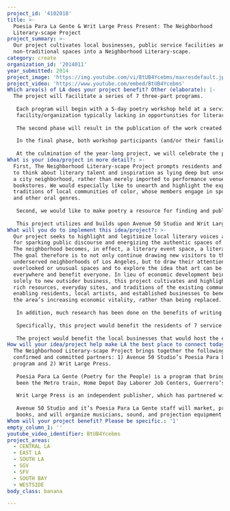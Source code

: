 ```yaml
---
project_id: '4102018'
title: >-
  Poesia Para La Gente & Writ Large Press Present: The Neighborhood
  Literary-scape Project
project_summary: >-
  Our project cultivates local businesses, public service facilities and
  non-traditional spaces into a Neighborhood Literary-scape.
category: create
organization_id: '2014011'
year_submitted: 2014
project_image: 'https://img.youtube.com/vi/BtUB4Ycebms/maxresdefault.jpg'
project_video: 'https://www.youtube.com/embed/BtUB4Ycebms'
Which area(s) of LA does your project benefit? Other (elaborate): |-
  The project will facilitate a series of 7 three-part programs. 
   
   Each program will begin with a 5-day poetry workshop held at a service
   facility/organization typically lacking in opportunities for literary participation - e.g. women’s shelter, foster care facility, day laborers center. These workshops will be facilitated by a published and acclaimed poet, feature a guest poet speaker for inspiration, and result in preparation of participants' poems for publication.
   
   The second phase will result in the publication of the work created during the workshop. The books will be published by Writ Large Press, the proceeds of which will go to support future literary projects, and/or for fundraising purposes for the organization where the workshop was held.
   
   In the final phase, both workshop participants (and/or their families) and a selection of acclaimed poets, who are local to the specific neighborhood, will read their published work at an open mic book launch at a selected local business as a means of attracting new customers, - e.g. a small produce market, a laundromat, or a bakery. The local business will then have the option of selling the book at their facility.
   
   At the culmination of the year-long project, we will celebrate the publication of the entire 7 book series at larger book launch event(s), to be held at a public space(s), venue(s) and bookstore(s). The series of 7 books will be made available for purchase individually or as a complete series box set, to be sold at local bookstores, and possibly state and nation-wide.
What is your idea/project in more detail?: >-
  First, The Neighborhood Literary-scape Project prompts residents and visitors
  to think about literary talent and inspiration as lying deep but unseen within
  a city neighborhood, rather than merely imported to performance venues or
  bookstores. We would especially like to unearth and highlight the expressive
  traditions of local communities of color, whose members engage in spoken word
  and other oral genres.
   
   Second, we would like to make poetry a resource for finding and publishing the voices, of individuals within organizations such as women’s shelters that lack educational and artistic resources that may also prove to validate their artistic expressions through published works.
   
   This project utilizes and builds upon Avenue 50 Studio and Writ Large Press’ on-going partnerships within the visual, musical, and literary arts communities of Los Angeles, creating a sustainable network of collaborations that could change the entire scope of the literary community of Los Angeles.
What will you do to implement this idea/project?: >-
  Our project seeks to highlight and legitimize local literary voices as a means
  for sparking public discourse and energizing the authentic spaces of the city.
  The neighborhood becomes, in effect, a literary event space, a literary-scape.
  The goal therefore is to not only continue drawing new visitors to the
  underserved neighborhoods of Los Angeles, but to draw their attention to
  overlooked or unusual spaces and to explore the idea that art can be
  everywhere and benefit everyone. In lieu of economic development being tied
  solely to new outsider business, this project cultivates and highlights the
  rich resources, everyday sites, and traditions of the existing community,
  enabling residents, local artists, and established businesses to benefit from
  the area’s increasing economic vitality, rather than being replaced.
   
   In addition, much research has been done on the benefits of writing poetry. For instance, in his book, “Opening Up: The Healing Power of Expressing Emotions,” acclaimed psychologist and researcher on the benefits of writing, Dr. James W. Pennebaker, suggests that writing about emotional topics improves the immune system by reducing “stress, anxiety and depression…” Poetry has long been used in support groups for people coping with grief, mental illness, cancer, and other illnesses. The poets who will facilitate the workshops, who we’ve received commitments from, have experience in teaching poetry to this advantage. 
   
   Specifically, this project would benefit the residents of 7 service facilities typically lacking in opportunities for literary participation - e.g. women’s shelter, foster care facility, day laborers center. It would also benefit their families, friends and neighbors who will take part in the celebrating of their published work through the book launch events. The events will be promoted in a way that would encourage and inspire the community-at-large to celebrate literary arts, and to recognize it as a much-needed, accessible and expressive art form. 
   
   The project would benefit the local businesses that would host the events. By promoting the business as a sponsoring partner, they will not only draw new visitors, but we would also help to establish the place of business as a “friend” of the art community, thereby helping to build a sustainable marketplace. Teachers, facilitators, educators and local vendors would also be utilized in the production of the workshops, publications and events.
How will your idea/project help make LA the best place to connect today? In LA2050?: >-
  The Neighborhood Literary-scape Project brings together the following
  confirmed and committed partners: 1) Avenue 50 Studio’s Poesia Para La Gente
  program and 2) Writ Large Press.
   
   Poesia Para La Gente (Poetry for the People) is a program that brings poetry to the people of the community in non-traditional spaces/places. Economic hardship or various forms of social stigmas have affected some of these places, in one way or another, all locations are unique in providing a safe setting for artistic expression. Some of the places that Poesia Para La Gente has collaborated with and/or performed at have
   been the Metro train, Home Depot Day Laborer Job Centers, Guerrero’s Produce Market, Homeboy Industries, Grand Park Book Fest (poetry on demand), the local laundromat, etc. http://avenue50studio.org/poesia-para-la-gente
   
   Writ Large Press is an independent publisher, which has partnered with Poesia Para La Gente since 2013 to produce free literary events throughout Los Angeles, including Libros Para La Gente, which brings free books to low-income neighborhoods. This project adds targeted educational and business development dimensions to these efforts. www.writlargepress.com 
   
   Avenue 50 Studio and it’s Poesia Para La Gente staff will market, produce, and document the project, and engage acclaimed poets from L.A. and throughout California to facilitate 5-day workshops and perform their work at book launches. They will also organize visual artists, and assist in the production of the events. Writ Large Press will commit staff resources for publication and distribution of the new work in a series of 7
   books, and will organize musicians, sound, and projection equipment for the book launch events. www.avenue50studio.org
Whom will your project benefit? Please be specific.: '1'
empty_column_1: ''
youtube_video_identifier: BtUB4Ycebms
project_areas:
  - CENTRAL LA
  - EAST LA
  - SOUTH LA
  - SGV
  - SFV
  - SOUTH BAY
  - WESTSIDE
body_class: banana

---
```

